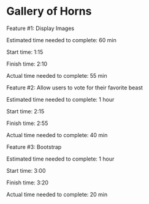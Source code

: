 # Gallery of Horns

Feature #1: Display Images

Estimated time needed to complete: 60 min

Start time: 1:15

Finish time: 2:10

Actual time needed to complete: 55 min


Feature #2: Allow users to vote for their favorite beast

Estimated time needed to complete: 1 hour

Start time: 2:15

Finish time: 2:55

Actual time needed to complete: 40 min


Feature #3: Bootstrap

Estimated time needed to complete: 1 hour

Start time: 3:00

Finish time: 3:20

Actual time needed to complete: 20 min